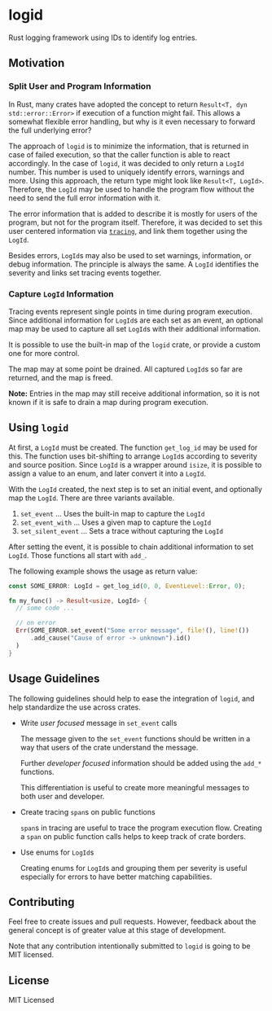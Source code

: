 # logid

Rust logging framework using IDs to identify log entries.

## Motivation
### Split User and Program Information

In Rust, many crates have adopted the concept to return `Result<T, dyn std::error::Error>` if execution of a function might fail.
This allows a somewhat flexible error handling, but why is it even necessary to forward the full underlying error?

The approach of `logid` is to minimize the information, that is returned in case of failed execution, so that
the caller function is able to react accordingly. In the case of `logid`, it was decided to only return a `LogId` number.
This number is used to uniquely identify errors, warnings and more. Using this approach, the return type
might look like `Result<T, LogId>`. Therefore, the `LogId` may be used to handle the program flow without the need to
send the full error information with it.

The error information that is added to describe it is mostly for users of the program, but not for the program itself.
Therefore, it was decided to set this user centered information via [`tracing`](https://github.com/tokio-rs/tracing),
and link them together using the `LogId`. 

Besides errors, `LogId`s may also be used to set warnings, information, or debug information.
The principle is always the same. A `LogId` identifies the severity and links set tracing events together.

### Capture `LogId` Information

Tracing events represent single points in time during program execution.
Since additional information for `LogId`s are each set as an event, an optional
map may be used to capture all set `LogId`s with their additional information.

It is possible to use the built-in map of the `logid` crate, or provide a custom one
for more control.

The map may at some point be drained. All captured `LogId`s so far are
returned, and the map is freed.

**Note:** Entries in the map may still receive additional information, so it is not known if it is safe to drain a map during program execution.

## Using `logid`

At first, a `LogId` must be created. The function `get_log_id` may be used for this.
The function uses bit-shifting to arrange `LogId`s according to severity and source position.
Since `LogId` is a wrapper around `isize`, it is possible to assign a value to an enum,
and later convert it into a `LogId`.

With the `LogId` created, the next step is to set an initial event, and optionally
map the `LogId`. There are three variants available.

1. `set_event` ... Uses the built-in map to capture the `LogId`
2. `set_event_with` ... Uses a given map to capture the `LogId`
3. `set_silent_event` ... Sets a trace without capturing the `LogId`

After setting the event, it is possible to chain additional information to set `LogId`.
Those functions all start with `add_`.

The following example shows the usage as return value:

```Rust
const SOME_ERROR: LogId = get_log_id(0, 0, EventLevel::Error, 0);

fn my_func() -> Result<usize, LogId> {
  // some code ...

  // on error
  Err(SOME_ERROR.set_event("Some error message", file!(), line!())
      .add_cause("Cause of error -> unknown").id()  
  )
}
```

## Usage Guidelines

The following guidelines should help to ease the integration of `logid`,
and help standardize the use across crates.

- Write *user focused* message in `set_event` calls

  The message given to the `set_event` functions should be written
  in a way that users of the crate understand the message.

  Further *developer focused* information should be added using
  the `add_*` functions.

  This differentiation is useful to create more meaningful messages to
  both user and developer.

- Create tracing `span`s on public functions

  `span`s in tracing are useful to trace the program execution flow.
  Creating a `span` on public function calls helps to keep track
  of crate borders.

- Use enums for `LogId`s

  Creating enums for `LogId`s and grouping them per severity
  is useful especially for errors to have better matching capabilities.

## Contributing

Feel free to create issues and pull requests.
However, feedback about the general concept is of greater value at this stage of development.

Note that any contribution intentionally submitted to `logid`
is going to be MIT licensed.

## License

MIT Licensed
